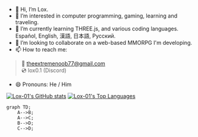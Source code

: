 - 👋 Hi, I’m Lox.
- 👀 I’m interested in computer programming, gaming, learning and traveling.
- 🌱 I’m currently learning THREE.js, and various coding languages. Español, English, 漢語, 日本語, Русский.
- 💞️ I’m looking to collaborate on a web-based MMORPG I'm developing.
- 📫 How to reach me:
> 📧 theextremenoob77@gmail.com   
> 💿 lox0.1 (Discord)
- 😄 Pronouns: He / Him

[![Lox-01's GitHub stats](https://github-readme-stats.vercel.app/api?username=Lox-01&show_icons=true)](https://github.com/anuraghazra/github-readme-stats)
[![Lox-01's Top Languages](https://github-readme-stats.vercel.app/api/top-langs/?username=Lox-01&layout=pie)](https://github.com/anuraghazra/github-readme-stats)

```mermaid
graph TD;
    A-->B;
    A-->C;
    B-->D;
    C-->D;
```
